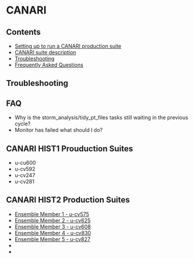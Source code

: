 # CANARI

## Contents

* [Setting up to run a CANARI production suite](setup)
* [CANARI suite description](suite-description)
* [Troubleshooting](troubleshooting)
* [Frequently Asked Questions](faq)


## Troubleshooting

## FAQ
* Why is the storm_analysis/tidy_pt_files tasks still waiting in the previous cycle?
* Monitor has failed what should I do?

## CANARI HIST1 Prouduction Suites

* u-cu600
* u-cv592
* u-cv247
* u-cv281

## CANARI HIST2 Production Suites

* [Ensemble Member 1 - u-cv575](u-cv575)
* [Ensemble Member 2 - u-cv625](u-cv625)
* [Ensemble Member 3 - u-cv608](u-cv608)
* [Ensemble Member 4 - u-cv830](u-cv830)
* [Ensemble Member 5 - u-cv827](u-cv827)
* 
* 

